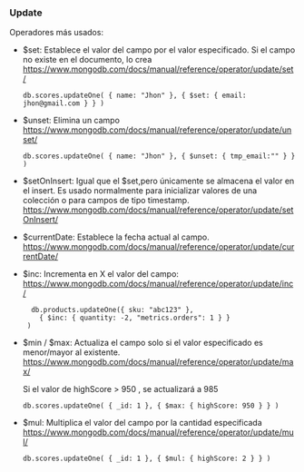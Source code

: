 ### Update

Operadores más usados:

- $set: Establece el valor del campo por el valor especificado. Si el campo no existe en el documento, lo crea
  https://www.mongodb.com/docs/manual/reference/operator/update/set/
  
  ``` db.scores.updateOne( { name: "Jhon" }, { $set: { email: jhon@gmail.com } } ) ```

- $unset: Elimina un campo
  https://www.mongodb.com/docs/manual/reference/operator/update/unset/
  
  ``` db.scores.updateOne( { name: "Jhon" }, { $unset: { tmp_email:"" } } ) ```

- $setOnInsert: Igual que el $set,pero únicamente se almacena el valor en el insert. Es usado normalmente para inicializar
  valores de una colección o para campos de tipo timestamp.
  https://www.mongodb.com/docs/manual/reference/operator/update/setOnInsert/

- $currentDate: Establece la fecha actual al campo.
  https://www.mongodb.com/docs/manual/reference/operator/update/currentDate/

- $inc: Incrementa en X el valor del campo:
  https://www.mongodb.com/docs/manual/reference/operator/update/inc/
  
    ```
      db.products.updateOne({ sku: "abc123" },
        { $inc: { quantity: -2, "metrics.orders": 1 } }
     )
    ```    

- $min / $max: Actualiza el campo solo si el valor especificado es menor/mayor al existente.
  https://www.mongodb.com/docs/manual/reference/operator/update/max/

  Si el valor de highScore > 950 , se actualizará a 985

  ``` db.scores.updateOne( { _id: 1 }, { $max: { highScore: 950 } } ) ```

- $mul: Multiplica el valor del campo por la cantidad especificada
  https://www.mongodb.com/docs/manual/reference/operator/update/mul/  

  ``` db.scores.updateOne( { _id: 1 }, { $mul: { highScore: 2 } } ) ```